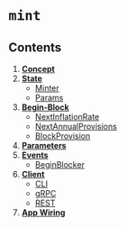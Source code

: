 <!--
order: 0
title: Mint Overview
parent:
  title: "mint"
-->

# `mint`

## Contents

1. **[Concept](01_concepts.md)**
2. **[State](02_state.md)**
    * [Minter](02_state.md#minter)
    * [Params](02_state.md#params)
3. **[Begin-Block](03_begin_block.md)**
    * [NextInflationRate](03_begin_block.md#nextinflationrate)
    * [NextAnnualProvisions](03_begin_block.md#nextannualprovisions)
    * [BlockProvision](03_begin_block.md#blockprovision)
4. **[Parameters](04_params.md)**
5. **[Events](05_events.md)**
    * [BeginBlocker](05_events.md#beginblocker)
6. **[Client](06_client.md)**
    * [CLI](06_client.md#cli)
    * [gRPC](06_client.md#grpc)
    * [REST](06_client.md#rest)
7. **[App Wiring](07_app_wiring.md)**
